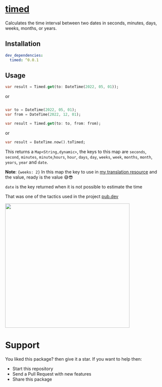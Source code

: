 # [timed](https://pub.dev/packages/timed)

Calculates the time interval between two dates in seconds, minutes, days, weeks, months, or years.

## Installation

```yaml
dev_dependencies:
  timed: ^0.0.1
```

## Usage

```dart
var result = Timed.get(to: DateTime(2022, 05, 01));  
```
or 

```dart

var to = DateTime(2022, 05, 01);
var from = DateTime(2022, 12, 01);

var result = Timed.get(to: to, from: from);  
```

or 

```dart
var result = DateTime.now().toTimed;
```

This returns a ```Map<String,dynamic>```, the keys to this map are ```seconds```, ```second```, ```minutes```, ```minute```,```hours```, ```hour```, ```days```, ```day```, ```weeks```, ```week```, ```months```, ```month```, ```years```, ```year``` and ```date```.

**Note**: ```{weeks: 2}``` In this map the key to use in [my translation resource](https://pub.dev/packages/gen_i18n) and the value, ready is the value 😅😎

```date``` is the key returned when it is not possible to estimate the time

That was one of the tactics used in the project [pub.dev](https://github.com/srnunio/flutter_pub_dev)

<p float="left">
  <img src="./smartmockups.png" width=400 /> 
</p>

# Support

You liked this package? then give it a star. If you want to help then:

* Start this repository
* Send a Pull Request with new features
* Share this package